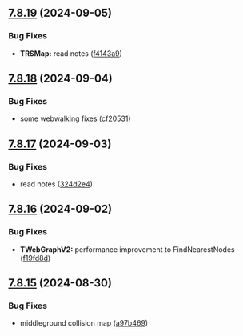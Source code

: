## [7.8.19](https://github.com/Torwent/SRL-T/compare/v7.8.18...v7.8.19) (2024-09-05)


### Bug Fixes

* **TRSMap:** read notes ([f4143a9](https://github.com/Torwent/SRL-T/commit/f4143a92b39a69756a71074d7c496c4be9b372c4))



## [7.8.18](https://github.com/Torwent/SRL-T/compare/v7.8.17...v7.8.18) (2024-09-04)


### Bug Fixes

* some webwalking fixes ([cf20531](https://github.com/Torwent/SRL-T/commit/cf20531c0623308505b103dfa2a97803f85f776f))



## [7.8.17](https://github.com/Torwent/SRL-T/compare/v7.8.16...v7.8.17) (2024-09-03)


### Bug Fixes

* read notes ([324d2e4](https://github.com/Torwent/SRL-T/commit/324d2e4e8cea4ae845c11148924c7778ed93152e))



## [7.8.16](https://github.com/Torwent/SRL-T/compare/v7.8.15...v7.8.16) (2024-09-02)


### Bug Fixes

* **TWebGraphV2:** performance improvement to FindNearestNodes ([f19fd8d](https://github.com/Torwent/SRL-T/commit/f19fd8d6278b28210779eb0ddc384cd82c28f208))



## [7.8.15](https://github.com/Torwent/SRL-T/compare/v7.8.14...v7.8.15) (2024-08-30)


### Bug Fixes

* middleground collision map ([a97b469](https://github.com/Torwent/SRL-T/commit/a97b469c757499e6475bbc46b15ecc4c1767e44a))




